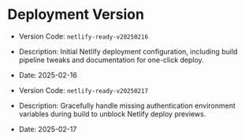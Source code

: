 # Deployment Version

- Version Code: `netlify-ready-v20250216`
- Description: Initial Netlify deployment configuration, including build pipeline tweaks and documentation for one-click deploy.
- Date: 2025-02-16

- Version Code: `netlify-ready-v20250217`
- Description: Gracefully handle missing authentication environment variables during build to unblock Netlify deploy previews.
- Date: 2025-02-17
